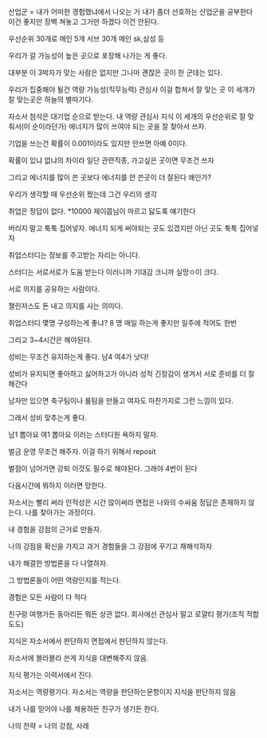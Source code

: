 산업군 = 내가 어떠한 경험했냐에서 나오는 거
내가 좀더 선호하는 산업군을 공부한다 이건 좋지만 장벽 쳐놓고 그거만 하겠다 이건 안된다.

우선순위 30개로 메인 5개 서브 30개
메인 sk,삼성 등

우리가 갈 가능성이 높은 곳으로 포장해 나가는 게 좋다.

대부분 이 3박자가 맞는 사람은 없지만 그나마 괜찮은 곳이 한 군데는 있다.

우리가 집중해야 될건 역량 가능성(직무능력) 관심사 이걸 합쳐서 잘 맞는 곳
이 세개가 잘 맞는곳은 하늘의 별따기다.

자소서 첨삭은 대기업 순으로 받는다.
내 역량 관심사 지식 이 세개의 우선순위로 잘 맞춰서(이 순이라던가) 에너지가 많이 쓰여야 되는 곳을 잘 찾아서 쓰자.

기업을 쓰는건 확률이 0.001이라도 있지만 안쓰면 아예 0이다.

확률이 있냐 없냐의 차이라 일단 관련직종, 가고싶은 곳이면 무조건 쓰자

그리고 에너지를 많이 쓴 곳보다 에너지를 안 쓴곳이 더 잘된다 왜인가?

우리가 생각할 때 우선순위 짰는데 그건 우리의 생각

취업은 정답이 없다. *10000 제이콥님이 마르고 닳도록 얘기한다

버리지 말고 툭툭 집어넣자. 에너지 되게 써야되는 곳도 있겠지만 아닌 곳도 툭툭 집어넣자


취업스터디는 정보를 주고받는 자리는 아니다.

스터디는 서로서로가 도움 받는다 이러니까 기대감 크니까 실망ㅇ이 크다.

서로 의지를 공유하는 사람이다.

챌린저스도 돈 내고 의지를 사는 의미다.

취업스터디 몇명 구성하는게 좋냐? 8 명
매일 하는게 좋지만 일주에 적어도 한번

그리고 3~4시간은 해야된다.

성비는 무조건 유지하는게 좋다. 남4 여4가 낫다!

성비가 유지되면 좋아하고 싫어하고가 아니라 성적 긴장감이 생겨서 서로 준비를 더 잘해간다

남자만 있으면 축구팀이나 롤팀을 만들고 여자도 마찬가지로 그런 느낌이 있다.

그래서 성비 맞추는게 좋다.

남1 뽑아요 여1 뽑아요 이러는 스터디원 욕하지 말자.

벌금 운영 무조건 해주자.
이걸 하기 위해서 reposit

벌점이 넘어가면 강퇴 이것도 필수로 해야된다.
그래야 4번이 된다

다음시간에 뭐하지 이러면 망한다.


자소서는 빨리 써라 인적성은 시간 많이써라 면접은 나와의 수싸움
정답은 존재하지 않는다. 나를 찾아가는 과정이다.

내 경험을 강점의 근거로 만들자.

나의 강점을 확신을 가지고
과거 경험들을 그 강점에 꾸기고 재해석하자


내가 해결한 방법론을 다 나열하자.

그 방법론들이 어떤 역량인지를 적는다.

경험은 모든 사람이 다 적다

친구랑 여행가든 동아리든 뭐든 상관 없다.
회사에선 관심사 말고 로얄티 평가(조직 적합도도)

지식은 자소서에서 판단하지 면접에서 판단하지 않는다.

자소서에 블라블라 쓴게 지식을 대변해주지 않음.

지식 평가는 이력서에서 진다.

자소서는 역량평가다.
자소서는 역량을 판단하는문항이지 지식을 판단하지 않음

내가 나를 믿어야 나를 채용하든 친구가 생기든 한다.


나의 전략 = 나의 강점, 사례
